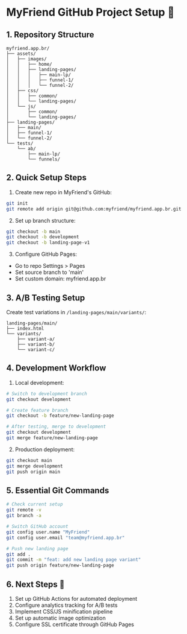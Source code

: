 # MyFriend GitHub Project Setup 🚀

## 1. Repository Structure

```
myfriend.app.br/
├── assets/
│   ├── images/
│   │   ├── home/
│   │   ├── landing-pages/
│   │   │   ├── main-lp/
│   │   │   ├── funnel-1/
│   │   │   └── funnel-2/
│   ├── css/
│   │   ├── common/
│   │   └── landing-pages/
│   └── js/
│       ├── common/
│       └── landing-pages/
├── landing-pages/
│   ├── main/
│   ├── funnel-1/
│   └── funnel-2/
└── tests/
    └── ab/
        ├── main-lp/
        └── funnels/
```

## 2. Quick Setup Steps

1. Create new repo in MyFriend's GitHub:
```bash
git init
git remote add origin git@github.com:myfriend/myfriend.app.br.git
```

2. Set up branch structure:
```bash
git checkout -b main
git checkout -b development
git checkout -b landing-page-v1
```

3. Configure GitHub Pages:
- Go to repo Settings > Pages
- Set source branch to 'main'
- Set custom domain: myfriend.app.br

## 3. A/B Testing Setup

Create test variations in `/landing-pages/main/variants/`:
```
landing-pages/main/
├── index.html
└── variants/
    ├── variant-a/
    ├── variant-b/
    └── variant-c/
```

## 4. Development Workflow

1. Local development:
```bash
# Switch to development branch
git checkout development

# Create feature branch
git checkout -b feature/new-landing-page

# After testing, merge to development
git checkout development
git merge feature/new-landing-page
```

2. Production deployment:
```bash
git checkout main
git merge development
git push origin main
```

## 5. Essential Git Commands

```bash
# Check current setup
git remote -v
git branch -a

# Switch GitHub account
git config user.name "MyFriend"
git config user.email "team@myfriend.app.br"

# Push new landing page
git add .
git commit -m "feat: add new landing page variant"
git push origin feature/new-landing-page
```

## 6. Next Steps 🎯

1. Set up GitHub Actions for automated deployment
2. Configure analytics tracking for A/B tests
3. Implement CSS/JS minification pipeline
4. Set up automatic image optimization
5. Configure SSL certificate through GitHub Pages